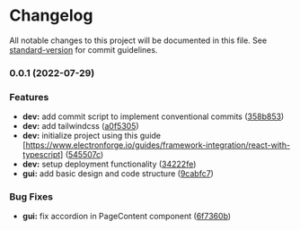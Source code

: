 # Changelog

All notable changes to this project will be documented in this file. See [standard-version](https://github.com/conventional-changelog/standard-version) for commit guidelines.

### 0.0.1 (2022-07-29)


### Features

* **dev:** add commit script to implement conventional commits ([358b853](https://github.com/TimDev9492/LocalTube/commit/358b853cd967b523c1d1eae40065a6a67320c893))
* **dev:** add tailwindcss ([a0f5305](https://github.com/TimDev9492/LocalTube/commit/a0f5305a1e7dcd0fc369034411ede05cc57a2403))
* **dev:** initialize project using this guide [https://www.electronforge.io/guides/framework-integration/react-with-typescript] ([545507c](https://github.com/TimDev9492/LocalTube/commit/545507c6aba371e75c87a6ae3aaa026b773b6cf3))
* **dev:** setup deployment functionality ([34222fe](https://github.com/TimDev9492/LocalTube/commit/34222fed5549f0b4802f60c372fd02d801c687d6))
* **gui:** add basic design and code structure ([9cabfc7](https://github.com/TimDev9492/LocalTube/commit/9cabfc7e14d206153e5a5465c3762197bb010ed5))


### Bug Fixes

* **gui:** fix accordion in PageContent component ([6f7360b](https://github.com/TimDev9492/LocalTube/commit/6f7360bee2a93d31bc5b067252e7a551012cabbc))
